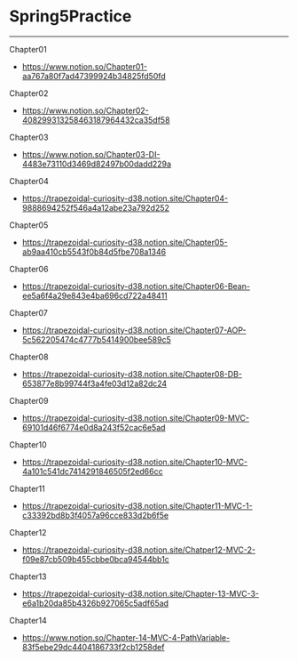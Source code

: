 # Spring5Practice
----
Chapter01
- https://www.notion.so/Chapter01-aa767a80f7ad47399924b34825fd50fd


Chapter02
- https://www.notion.so/Chapter02-408299313258463187964432ca35df58


Chapter03
- https://www.notion.so/Chapter03-DI-4483e73110d3469d82497b00dadd229a

Chapter04
- https://trapezoidal-curiosity-d38.notion.site/Chapter04-9888694252f546a4a12abe23a792d252

Chapter05
- https://trapezoidal-curiosity-d38.notion.site/Chapter05-ab9aa410cb5543f0b84d5fbe708a1346

Chapter06
- https://trapezoidal-curiosity-d38.notion.site/Chapter06-Bean-ee5a6f4a29e843e4ba696cd722a48411

Chapter07
- https://trapezoidal-curiosity-d38.notion.site/Chapter07-AOP-5c562205474c4777b5414900bee589c5

Chapter08
- https://trapezoidal-curiosity-d38.notion.site/Chapter08-DB-653877e8b99744f3a4fe03d12a82dc24

Chapter09
- https://trapezoidal-curiosity-d38.notion.site/Chapter09-MVC-69101d46f6774e0d8a243f52cac6e5ad

Chapter10
- https://trapezoidal-curiosity-d38.notion.site/Chapter10-MVC-4a101c541dc7414291846505f2ed66cc

Chapter11
- https://trapezoidal-curiosity-d38.notion.site/Chapter11-MVC-1-c33392bd8b3f4057a96cce833d2b6f5e

Chapter12
- https://trapezoidal-curiosity-d38.notion.site/Chatper12-MVC-2-f09e87cb509b455cbbe0bca94544bb1c

Chapter13
- https://trapezoidal-curiosity-d38.notion.site/Chapter-13-MVC-3-e6a1b20da85b4326b927065c5adf65ad

Chapter14
- https://www.notion.so/Chapter-14-MVC-4-PathVariable-83f5ebe29dc4404186733f2cb1258def